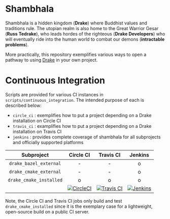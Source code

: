 # Shambhala

Shambhala is a hidden kingdom (**Drake**) where Buddhist values and traditions rule. The
utopian realm is also home to the Great Warrior Gesar (**Russ Tedrake**), who leads hordes of the
righteous (**Drake Developers**) who will eventually ride into the human world to combat our demons (**intractable problems**).

More practically, this repository exemplifies various ways to open a pathway to using [Drake](https://github.com/RobotLocomotion/drake) in your own project.

# Continuous Integration

Scripts are provided for various CI instances in `scripts/continuous_integration`. The intended purpose of each is described below:

* `circle_ci` : exemplifies how to put a project depending on a Drake installation on Circle CI
* `travis_ci` : examplifies how to put a project depending on a Drake installation on Travis CI
* `jenkins` : provides complete coverage of shambhala for all subprojects and officially supported platforms

| **Subproject** | **Circle CI** | **Travis CI** | **Jenkins** |
|:---:|:---:|:---:|:---:|
| `drake_bazel_external` | - | - | o |
| `drake_cmake_external` | - | - | o |
| `drake_cmake_installed` | o | o | o |
||[![CircleCI](https://img.shields.io/circleci/project/github/RobotLocomotion/drake-shambhala/master.svg)](https://circleci.com/gh/RobotLocomotion/drake-shambhala)|[![Travis CI](https://img.shields.io/travis/RobotLocomotion/drake-shambhala/master.svg)](https://travis-ci.org/RobotLocomotion/drake-shambhala)|[![Jenkins](https://img.shields.io/jenkins/s/https/drake-jenkins.csail.mit.edu/job/RobotLocomotion/job/drake-shambhala/job/master.svg)](https://drake-jenkins.csail.mit.edu/job/RobotLocomotion/job/drake-shambhala/)|

Note, the Circle CI and Travis CI jobs only build and test `drake_cmake_installed` since it is the exemplary case
for a lightweight, open-source build on a public CI server.
